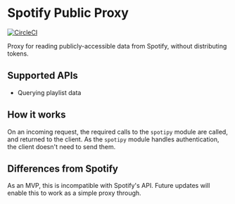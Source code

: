 # Spotify Public Proxy

[![CircleCI](https://circleci.com/gh/RealOrangeOne/spotify-public-proxy.svg?style=svg)](https://circleci.com/gh/RealOrangeOne/spotify-public-proxy)

Proxy for reading publicly-accessible data from Spotify, without distributing tokens.

## Supported APIs
- Querying playlist data

## How it works
On an incoming request, the required calls to the `spotipy` module are called, and returned to the client. As the `spotipy` module handles authentication, the client doesn't need to send them.

## Differences from Spotify
As an MVP, this is incompatible with Spotify's API. Future updates will enable this to work as a simple proxy through.
